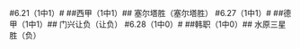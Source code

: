#6.21（1中1）#
##西甲（1中1）##
塞尔塔胜（塞尔塔胜）
#6.27（1中1）#
##德甲（1中1）##
门兴让负（让负）
#6.28（1中0）#
##韩职（1中0）##
水原三星胜（负）